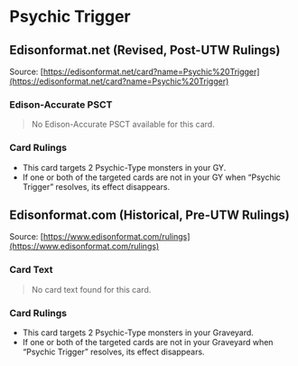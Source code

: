 # Psychic Trigger

## Edisonformat.net (Revised, Post-UTW Rulings)

Source: [https://edisonformat.net/card?name=Psychic%20Trigger](https://edisonformat.net/card?name=Psychic%20Trigger)

### Edison-Accurate PSCT

> No Edison-Accurate PSCT available for this card.

### Card Rulings

*   This card targets 2 Psychic-Type monsters in your GY.
*   If one or both of the targeted cards are not in your GY when “Psychic Trigger” resolves, its effect disappears.


## Edisonformat.com (Historical, Pre-UTW Rulings)

Source: [https://www.edisonformat.com/rulings](https://www.edisonformat.com/rulings)

### Card Text

> No card text found for this card.

### Card Rulings

*   This card targets 2 Psychic-Type monsters in your Graveyard.
*   If one or both of the targeted cards are not in your Graveyard when “Psychic Trigger” resolves, its effect disappears.


